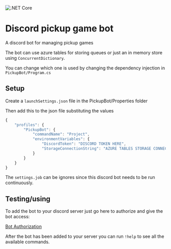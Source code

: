 ![.NET Core](https://github.com/Floydan/discord-pickup-bot/workflows/.NET%20Core/badge.svg?branch=master)


# Discord pickup game bot
A discord bot for managing pickup games

The bot can use azure tables for storing queues or just an in memory store using `ConcurrentDictionary`.

You can change which one is used by changing the dependency injection in `PickupBot/Program.cs`

## Setup
Create a `launchSettings.json` file in the PickupBot/Properties folder

Then add this to the json file substituting the values
```javascript
{
    "profiles": {
        "PickupBot": {
            "commandName": "Project",
            "environmentVariables": {
                "DiscordToken": "DISCORD TOKEN HERE",
                "StorageConnectionString": "AZURE TABLES STORAGE CONNECTION STRING HERE"
            }
        }
    }
}
```

The `settings.job` can be ignores since this discord bot needs to be run continuously.

## Testing/using
To add the bot to your discord server just go here to authorize and give the bot access:

[Bot Authorization](https://discordapp.com/api/oauth2/authorize?client_id=696658931434389505&permissions=285215793&scope=bot)

After the bot has been added to your server you can run `!help` to see all the available commands.